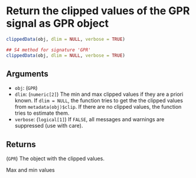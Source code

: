 # Return the clipped values of the GPR signal as GPR object

```r
clippedData(obj, dlim = NULL, verbose = TRUE)

## S4 method for signature 'GPR'
clippedData(obj, dlim = NULL, verbose = TRUE)
```

## Arguments

- `obj`: (`GPR`)
- `dlim`: (`numeric[2]`) The min and max clipped values if they are a priori known. If `dlim = NULL`, the function tries to get the the clipped values from `metadata(obj)$clip`. If there are no clipped values, the function tries to estimate them.
- `verbose`: (`logical[1]`) If `FALSE`, all messages and warnings are suppressed (use with care).

## Returns

(`GPR`) The object with the clipped values.

Max and min values